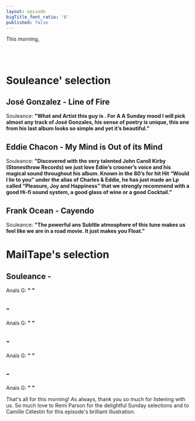 ```yaml
---
layout: episode
bigTitle_font_ratio: '6'
published: false
---
```

<p id="introduction"> This morning,

<br><br>

</p>


# Souleance' selection

## José Gonzalez - Line of Fire
Souleance: **"**What and Artist this guy is . For A A Sunday mood I will pick almost any track of José Gonzales, his sense of poetry is unique, this one from his last album looks so simple and yet it’s beautiful.**"**

## Eddie Chacon - My Mind is Out of its Mind
Souleance: **"**Discovered with the very talented John Caroll Kirby (Stonesthrow Records)
we just love Ediie’s crooner’s voice and his magical sound throughout his album.
Known in the 80’s for hit Hit “Would I lie to you” under the alias of Charles & Eddie, he has just made an Lp called “Pleasure, Joy and Happiness” that we strongly recommend with a good Hi-fi sound system, a good glass of wine or a good Cocktail.**"**

## Frank Ocean - Cayendo
Souleance: **"**The powerful ans Subltle atmosphere of this tune makes us feel like we are in a road movie. It just makes you Float.**"**


# MailTape's selection

## Souleance - 
Anaïs G: **"** **"**

## - 
Anaïs G: **"** **"**

##  - 
Anaïs G: **"** **"**

##  - 
Anaïs G: **"** **"**

<p id="outroduction">That's all for this morning! As always, thank you so much for listening with us. So much love to Remi Parson for the delightful Sunday selections and to Camille Célestin for this episode's brilliant illustration.</p>
